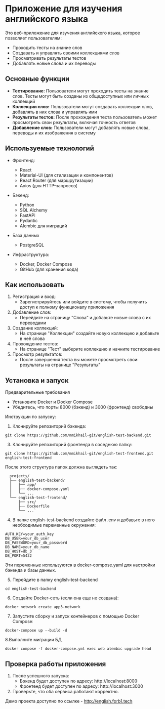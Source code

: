 # Приложение для изучения английского языка

Это веб-приложение для изучения английского языка, которое позволяет пользователям:
- Проходить тесты на знание слов
- Создавать и управлять своими коллекциями слов
- Просматривать результаты тестов
- Добавлять новые слова и их переводы

## Основные функции
- **Тестирование:** Пользователи могут проходить тесты на знание слов. Тесты могут быть созданы из общедоступных или личных коллекций 
- **Коллекции слов:** Пользователи могут создавать коллекции слов, добавлять в них слова и управлять ими
- **Результаты тестов:** После прохождения теста пользователь может просмотреть свои результаты, включая точность ответов
- **Добавление слов:** Пользователи могут добавлять новые слова, переводы и их изображения в систему


## Используемые технологий

- Фронтенд:
  - React 
  - Material-UI (для стилизации и компонентов)
  - React Router (для маршрутизации)
  - Axios (для HTTP-запросов)

- Бэкенд:
  - Python
  - SQL Alchemy
  - FastAPI
  - Pydantic
  - Alembic для миграций

- База данных
  - PostgreSQL

- Инфраструктура:
  - Docker, Docker Compose
  - GitHub (для хранения кода)

## Как использовать
1. Регистрация и вход:
   - Зарегистрируйтесь или войдите в систему, чтобы получить доступ к полному функционалу приложения
2. Добавление слов:
   - Перейдите на страницу "Слова" и добавьте новые слова с их переводами
3. Создание коллекций:
   - На странице "Коллекции" создайте новую коллекцию и добавьте в неё слова
4. Прохождение тестов:
   - На странице "Тест" выберите коллекцию и начните тестирование
5. Просмотр результатов: 
   - После завершения теста вы можете просмотреть свои результаты на странице "Результаты"

## Установка и запуск

Предварительные требования
- Установите Docker и Docker Compose
- Убедитесь, что порты 8000 (бэкенд) и 3000 (фронтенд) свободны

Инструкции по запуску:
1. Клонируйте репозиторий бэкенда:
```
git clone https://github.com/mmikhail-git/english-test-backend.git
```

3. Клонируйте репозиторий фронтенда в соседнюю папку:
```
git clone https://github.com/mmikhail-git/english-test-frontend.git english-test-frontend
```

После этого структура папок должна выглядеть так:

```
  projects/
  ├── english-test-backend/
  │   ├── app/
  │   ├── docker-compose.yaml
  │   └── ...
  └── english-test-frontend/
      ├── src/
      ├── Dockerfile
      └── ...`
```

4. В папке english-test-backend создайте файл .env и добавьте в него необходимые переменные окружения:
```
AUTH_KEY=your_auth_key
DB_USER=your_db_user
DB_PASSWORD=your_db_password
DB_NAME=your_db_name
DB_HOST=db_3
DB_PORT=5432
```
Эти переменные используются в docker-compose.yaml для настройки бэкенда и базы данных.

5. Перейдите в папку english-test-backend
```
cd english-test-backend
```
6. Создайте Docker-сеть (если она еще не создана):
```
docker network create app3-network
```
7. Запустите сборку и запуск контейнеров с помощью Docker Compose:
```
docker-compose up --build -d
```

8.Выполните миграции БД
```
docker compose -f docker-compose.yml exec web alembic upgrade head
```

## Проверка работы приложения
1. После успешного запуска:
   - Бэкенд будет доступен по адресу: http://localhost:8000
   - Фронтенд будет доступен по адресу: http://localhost:3000
2. Проверьте, что оба сервиса работают корректно.

 Демо проекта доступно по ссылке - http://english.forb1.tech 
